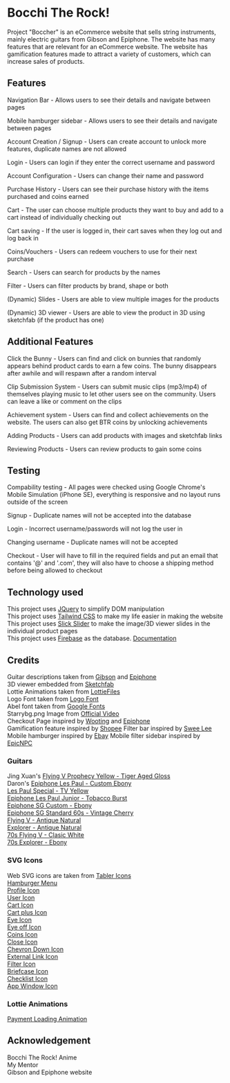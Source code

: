 # **Bocchi The Rock!**

Project "Boccher" is an eCommerce website that sells string instruments, mainly electric guitars from Gibson and Epiphone. The website has many features that are relevant for an eCommerce website. The website has gamification features made to attract a variety of customers, which can increase sales of products.

## **Features**

Navigation Bar - Allows users to see their details and navigate between pages

Mobile hamburger sidebar - Allows users to see their details and navigate between pages

Account Creation / Signup - Users can create account to unlock more features, duplicate names are not allowed 

Login - Users can login if they enter the correct username and password

Account Configuration - Users can change their name and password 

Purchase History - Users can see their purchase history with the items purchased and coins earned

Cart - The user can choose multiple products they want to buy and add to a cart instead of individually checking out

Cart saving - If the user is logged in, their cart saves when they log out and log back in

Coins/Vouchers - Users can redeem vouchers to use for their next purchase

Search - Users can search for products by the names

Filter - Users can filter products by brand, shape or both

(Dynamic) Slides - Users are able to view multiple images for the products

(Dynamic) 3D viewer - Users are able to view the product in 3D using sketchfab (if the product has one)

## **Additional Features**

Click the Bunny - Users can find and click on bunnies that randomly appears behind product cards to earn a few coins. The bunny disappears after awhile and will respawn after a random interval

Clip Submission System - Users can submit music clips (mp3/mp4) of themselves playing music to let other users see on the community. Users can leave a like or comment on the clips

Achievement system - Users can find and collect achievements on the website. The users can also get BTR coins by unlocking achievements

Adding Products - Users can add products with images and sketchfab links 

Reviewing Products - Users can review products to gain some coins

## **Testing**
Compability testing - All pages were checked using Google Chrome's Mobile Simulation (iPhone SE), everything is responsive and no layout runs outside of the screen<br>

Signup - Duplicate names will not be accepted into the database<br>

Login - Incorrect username/passwords will not log the user in<br>

Changing username - Duplicate names will not be accepted<br>

Checkout - User will have to fill in the required fields and put an email that contains '@' and '.com', they will also have to choose a shipping method before being allowed to checkout<br>

## **Technology used**
This project uses [JQuery](https://jquery.com/) to simplify DOM manipulation<br>
This project uses [Tailwind CSS](https://tailwindcss.com/) to make my life easier in making the website<br> 
This project uses [Slick Slider](https://kenwheeler.github.io/slick/) to make the image/3D viewer slides in the individual product pages<br>
This project uses [Firebase](https://firebase.google.com/) as the database. [Documentation](https://firebase.google.com/docs/database/web/read-and-write)<br>

## **Credits**
Guitar descriptions taken from [Gibson](https://www.gibson.com/en-US/) and [Epiphone](https://www.epiphone.com/en-US/)<br>
3D viewer embedded from [Sketchfab](https://sketchfab.com/)<br>
Lottie Animations taken from [LottieFiles](https://lottiefiles.com)<br>
Logo Font taken from [Logo Font](https://www.myfonts.com/collections/gitfiddler-nf-font-nicks-fonts)<br>
Abel font taken from [Google Fonts](https://fonts.google.com/)<br>
Starrybg.png Image from [Official Video](https://youtu.be/Yd8kUoB72xU)<br>
Checkout Page inspired by [Wooting](https://wooting.io/) and [Epiphone](https://www.epiphone.com/en-US/)<br>
Gamification feature inspired by [Shopee](https://shopee.sg/)
Filter bar inspired by [Swee Lee](https://www.sweelee.com.sg/collections/guitar-bass)
Mobile hamburger inspired by [Ebay](https://www.ebay.com/)
Mobile filter sidebar inspired by [EpicNPC](https://www.epicnpc.com/)

### **Guitars**
Jing Xuan's [Flying V Prophecy Yellow - Tiger Aged Gloss](https://www.epiphone.com/en-US/Electric-Guitar/EPI191650/Yellow-Tiger-Aged-Gloss)<br>
Daron's [Epiphone Les Paul - Custom Ebony](https://www.epiphone.com/en-US/Electric-Guitar/EPIUYZ684/Ebony)<br>
[Les Paul Special - TV Yellow](https://www.epiphone.com/en-US/Electric-Guitar/EPIKNE179/TV-Yellow)<br>
[Epiphone Les Paul Junior - Tobacco Burst](https://www.epiphone.com/en-US/Electric-Guitar/EPI8U8980/Tobacco-Burst)<br>
[Epiphone SG Custom - Ebony](https://www.epiphone.com/en-US/Electric-Guitar/EPI9HC214/Ebony)<br>
[Epiphone SG Standard 60s - Vintage Cherry](https://www.epiphone.com/en-US/Electric-Guitar/EPINKN592/Vintage-Cherry)<br>
[Flying V - Antique Natural](https://www.gibson.com/en-US/Electric-Guitar/USAM1U838/Antique-Natural)<br>
[Explorer - Antique Natural](https://www.gibson.com/en-US/Electric-Guitar/USAI3T44/Antique-Natural)<br>
[70s Flying V - Clasic White](https://www.gibson.com/en-US/Electric-Guitar/USADW9572/Classic-White)<br>
[70s Explorer - Ebony](https://www.gibson.com/en-US/Electric-Guitar/USAFF9540/Ebony)<br>

### **SVG Icons**
Web SVG icons are taken from [Tabler Icons](https://tabler-icons.io)<br>
[Hamburger Menu](https://tabler-icons.io/i/menu-2)<br>
[Profile Icon](https://tabler-icons.io/i/user-circle)<br>
[User Icon](https://tabler-icons.io/i/user)<br>
[Cart Icon](https://tabler-icons.io/i/shopping-cart)<br>
[Cart plus Icon](https://tabler-icons.io/i/shopping-cart-plus)<br>
[Eye Icon](https://tabler-icons.io/i/eye)<br>
[Eye off Icon](https://tabler-icons.io/i/eye-off)<br>
[Coins Icon](https://tabler-icons.io/i/coins)<br>
[Close Icon](https://tabler-icons.io/i/x)<br>
[Chevron Down Icon](https://tabler-icons.io/i/chevron-down)<br>
[External Link Icon](https://tabler-icons.io/i/external-link)<br>
[Filter Icon](https://tabler-icons.io/i/filter)<br>
[Briefcase Icon](https://tabler-icons.io/i/briefcase)<br>
[Checklist Icon](https://tabler-icons.io/i/checklist)<br>
[App Window Icon](https://tabler-icons.io/)<br>
### **Lottie Animations**
[Payment Loading Animation](https://lottiefiles.com/96226-loading)<br>

## **Acknowledgement**
Bocchi The Rock! Anime<br>
My Mentor<br>
Gibson and Epiphone website<br>
